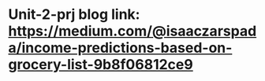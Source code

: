 # Unit-2-prj blog link: https://medium.com/@isaaczarspada/income-predictions-based-on-grocery-list-9b8f06812ce9
